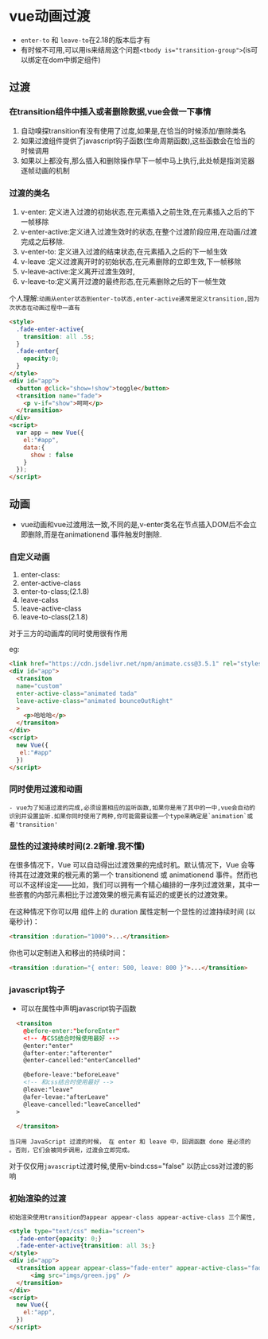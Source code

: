 # vue动画过渡
  - `enter-to` 和 `leave-to`在2.18的版本后才有
  - 有时候<transition-group>不可用,可以用is来结局这个问题`<tbody is="transition-group">`(is可以绑定在dom中绑定组件)
## 过渡

### 在transition组件中插入或者删除数据,vue会做一下事情
  1. 自动嗅探transition有没有使用了过度,如果是,在恰当的时候添加/删除类名
  2. 如果过渡组件提供了javascript钩子函数(生命周期函数),这些函数会在恰当的时候调用
  3. 如果以上都没有,那么插入和删除操作早下一帧中马上执行,此处帧是指浏览器逐帧动画的机制


### 过渡的类名
  1. v-enter: 定义进入过渡的初始状态,在元素插入之前生效,在元素插入之后的下一帧移除
  2. v-enter-active:定义进入过渡生效时的状态,在整个过渡阶段应用,在动画/过渡完成之后移除.
  3. v-enter-to: 定义进入过渡的结束状态,在元素插入之后的下一帧生效
  4. v-leave :定义过渡离开时的初始状态,在元素删除的立即生效,下一帧移除
  5. v-leave-active:定义离开过渡生效时,
  6. v-leave-to:定义离开过渡的最终形态,在元素删除之后的下一帧生效

  个人理解:`动画从enter状态到enter-to状态,enter-active通常是定义transition,因为次状态在动画过程中一直有`
  ```html
  <style>
    .fade-enter-active{
      transition: all .5s;
    }
    .fade-enter{
      opacity:0;
    }
  </style>
  <div id="app">
    <button @click="show=!show">toggle</button>
    <transition name="fade">
      <p v-if="show">呵呵</p>
    </transition>
  </div>
  <script>
    var app = new Vue({
      el:"#app",
      data:{
        show : false
      }
    });
  </script> 
  ```
  
## 动画
  - vue动画和vue过渡用法一致,不同的是,v-enter类名在节点插入DOM后不会立即删除,而是在animationend 事件触发时删除.

### 自定义动画
  1. enter-class:
  2. enter-active-class
  3. enter-to-class;(2.1.8)
  4. leave-calss
  5. leave-active-class
  6. leave-to-class(2.1.8)

  对于三方的动画库的同时使用很有作用

  eg: 
  ```html
  <link href="https://cdn.jsdelivr.net/npm/animate.css@3.5.1" rel="stylesheet" type="text/css">
  <div id="app">
    <transiton 
    name="custom"
    enter-active-class="animated tada"
    leave-active-class="animated bounceOutRight"
    > 
      <p>哈哈哈</p>
    </transiton>
  </div>
  <script>
    new Vue({
     el:"#app" 
    })
  </script>
  ```

  ### 同时使用过渡和动画
    - vue为了知道过渡的完成,必须设置相应的监听函数,如果你是用了其中的一中,vue会自动的识别并设置监听.如果你同时使用了两种,你可能需要设置一个type来确定是`animation`或者'transition'

### 显性的过渡持续时间(2.2新增.我不懂)
   在很多情况下，Vue 可以自动得出过渡效果的完成时机。默认情况下，Vue 会等待其在过渡效果的根元素的第一个 transitionend 或 animationend 事件。然而也可以不这样设定——比如，我们可以拥有一个精心编排的一序列过渡效果，其中一些嵌套的内部元素相比于过渡效果的根元素有延迟的或更长的过渡效果。

  在这种情况下你可以用 <transition> 组件上的 duration 属性定制一个显性的过渡持续时间 (以毫秒计)：
  ```html
  <transition :duration="1000">...</transition>
  ```
  你也可以定制进入和移出的持续时间：
  ```html
  <transition :duration="{ enter: 500, leave: 800 }">...</transition>
  ```
### javascript钩子
  - 可以在属性中声明javascript钩子函数
  ```html
    <transiton
      @before-enter:"beforeEnter"
      <!-- 与CSS结合时候使用最好 -->
      @enter:"enter"
      @after-enter:"afterenter"
      @enter-cancelled:"enterCancelled"

      @before-leave:"beforeLeave"
      <!-- 和css结合时使用最好 -->
      @leave:"leave"
      @afer-levae:"afterLeave"
      @leave-cancelled:"leaveCancelled"
    >

    </transiton>  
  ```

  `当只用 JavaScript 过渡的时候， 在 enter 和 leave 中，回调函数 done 是必须的 。否则，它们会被同步调用，过渡会立即完成。`

  对于仅仅用`javascript`过渡时候,使用v-bind:css="false" 以防止css对过渡的影响



### 初始渲染的过渡
    初始渲染使用transition的appear appear-class appear-active-class 三个属性,
  ```html
  <style type="text/css" media="screen">
    .fade-enter{opacity: 0;}
    .fade-enter-active{transition: all 3s;}
  </style>
  <div id="app">
    <transition appear appear-class="fade-enter" appear-active-class="fade-enter-active">
        <img src="imgs/green.jpg" />
    </transition>
  </div>
  <script>
    new Vue({
      el:"app",
    })
  </script>
  ```
  <!-- 用到再看暂时先知道这么多 -->
